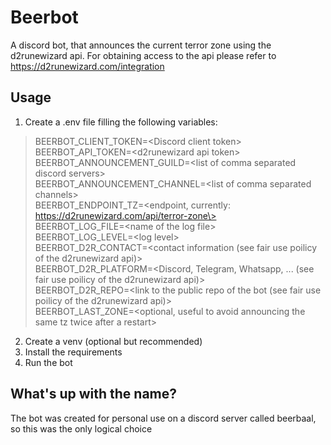 # Beerbot
A discord bot, that announces the current terror zone using the d2runewizard api.
For obtaining access to the api please refer to https://d2runewizard.com/integration


## Usage
1. Create a .env file filling the following variables:
> BEERBOT_CLIENT_TOKEN=\<Discord client token\>  
> BEERBOT_API_TOKEN=\<d2runewizard api token\>  
> BEERBOT_ANNOUNCEMENT_GUILD=\<list of comma separated discord servers\>  
> BEERBOT_ANNOUNCEMENT_CHANNEL=\<list of comma separated channels\>  
> BEERBOT_ENDPOINT_TZ=\<endpoint, currently: https://d2runewizard.com/api/terror-zone\>  
> BEERBOT_LOG_FILE=\<name of the log file\>  
> BEERBOT_LOG_LEVEL=\<log level\>  
> BEERBOT_D2R_CONTACT=\<contact information (see fair use poilicy of the d2runewizard api)\>  
> BEERBOT_D2R_PLATFORM=\<Discord, Telegram, Whatsapp, ...  (see fair use poilicy of the d2runewizard api)\>  
> BEERBOT_D2R_REPO=\<link to the public repo of the bot (see fair use poilicy of the d2runewizard api)\>  
> BEERBOT_LAST_ZONE=\<optional, useful to avoid announcing the same tz twice after a restart\>  

2. Create a venv (optional but recommended)
3. Install the requirements
4. Run the bot

## What's up with the name?
The bot was created for personal use on a discord server called beerbaal, so this was the only logical choice
